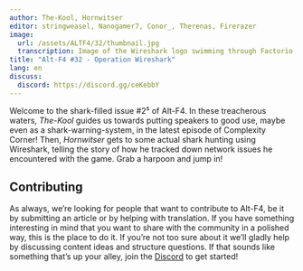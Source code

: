 ```yaml
---
author: The-Kool, Hornwitser
editor: stringweasel, Nanogamer7, Conor_, Therenas, Firerazer
image:
  url: /assets/ALTF4/32/thumbnail.jpg
  transcription: Image of the Wireshark logo swimming through Factorio's waters
title: "Alt-F4 #32 - Operation Wireshark"
lang: en
discuss:
  discord: https://discord.gg/ceKebbY
---
```


Welcome to the shark-filled issue #2⁵ of Alt-F4. In these treacherous waters, *The-Kool* guides us towards putting speakers to good use, maybe even as a shark-warning-system, in the latest episode of Complexity Corner! Then, *Hornwitser* gets to some actual shark hunting using Wireshark, telling the story of how he tracked down network issues he encountered with the game. Grab a harpoon and jump in!

## Contributing

As always, we’re looking for people that want to contribute to Alt-F4, be it by submitting an article or by helping with translation. If you have something interesting in mind that you want to share with the community in a polished way, this is the place to do it. If you’re not too sure about it we’ll gladly help by discussing content ideas and structure questions. If that sounds like something that’s up your alley, join the [Discord](https://discord.gg/nxnCFkb) to get started!

